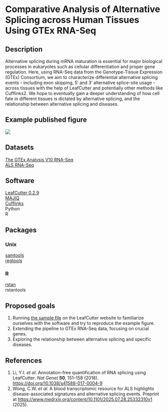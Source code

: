 # Comparative Analysis of Alternative Splicing across Human Tissues Using GTEx RNA-Seq
## Description
Alternative splicing during mRNA maturation is essential for major biological processes in eukaryotes such as cellular differentiation and proper gene regulation. Here, using RNA-Seq data from the Genotype-Tissue Expression (GTEx) Consortium, we aim to characterize differential alternative splicing events - including exon skipping, 5′ and 3′ alternative splice-site usage - across tissues with the help of LeafCutter and potentially other methods like Cufflinks2. We hope to eventually gain a deeper understanding of how cell fate in different tissues is dictated by alternative splicing, and the relationship between alternative splicing and diseases.
## Example published figure
![](https://davidaknowles.github.io/leafcutter/articles/cluster_plot_example.png)
## Datasets
[The GTEx Analysis V10 RNA-Seq](https://www.gtexportal.org/home/downloads/adult-gtex/bulk_tissue_expression#bulk_tissue_expression-gtex_analysis_v10-rna-seq)   
[ALS RNA-Seq](https://www.ncbi.nlm.nih.gov/geo/query/acc.cgi?acc=GSE234297)
## Software
[LeafCutter 0.2.9](https://davidaknowles.github.io/leafcutter/index.html)  
[MAJIQ](https://majiq.biociphers.org)  
[Cufflinks](https://github.com/cole-trapnell-lab/cufflinks)  
Python  
R  
## Packages
### Unix
[samtools](https://samtools.sourceforge.net)  
[regtools](https://regtools.readthedocs.io/en/latest/#installation)  
### R
[rstan](https://mc-stan.org)  
rstantools  
## Proposed goals
1. Running [the sample file](https://drive.google.com/open?id=0B_dRjzD1If9mR0Z6Um5LZTYxVjA) on the LeafCutter website to familiarize ourselves with the software and try to reproduce the example figure.
2. Extending the pipeline to GTEx RNA-Seq data, focusing on crucial genes.
3. Exploring the relationship between alternative splicing and specific diseases.
## References
1. Li, Y.I. *et al*. Annotation-free quantification of RNA splicing using LeafCutter. *Nat Genet* **50**, 151–158 (2018). https://doi.org/10.1038/s41588-017-0004-9
2. Wong, C.W. *et al*. A blood transcriptomic resource for ALS highlights disease-associated signatures and alternative splicing events. Preprint at https://www.medrxiv.org/content/10.1101/2025.07.28.25332310v1 (2025).
